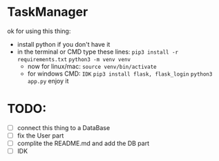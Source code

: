 # TaskManager
ok for using this thing:
* install python if you don't have it
* in the terminal or CMD type these lines:
    `pip3 install -r requirements.txt`
    `python3 -m venv venv`
    * now for linux/mac:
        `source venv/bin/activate`
    * for windows CMD:
        `IDK`
    `pip3 install flask, flask_login`
    `python3 app.py`
enjoy it

# TODO:
- [ ] connect this thing to a DataBase
- [ ] fix the User part
- [ ] complite the README.md and add the DB part
- [ ] IDK